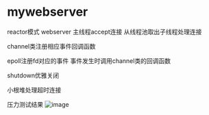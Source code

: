 # mywebserver
reactor模式 webserver
主线程accept连接  从线程池取出子线程处理连接

channel类注册相应事件回调函数

epoll注册fd对应的事件 事件发生时调用channel类的回调函数

shutdown优雅关闭

小根堆处理超时连接

压力测试结果
![image](https://github.com/zzssee5432/mywebserver/blob/master/image/2021-08-08%2010-04-46%20%E7%9A%84%E5%B1%8F%E5%B9%95%E6%88%AA%E5%9B%BE.png)

